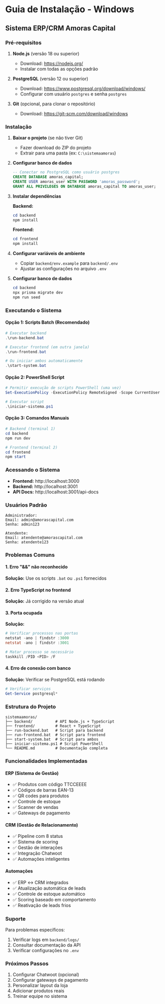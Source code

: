 # Guia de Instalação - Windows

## Sistema ERP/CRM Amoras Capital

### Pré-requisitos

1. **Node.js** (versão 18 ou superior)
   - Download: https://nodejs.org/
   - Instalar com todas as opções padrão

2. **PostgreSQL** (versão 12 ou superior)
   - Download: https://www.postgresql.org/download/windows/
   - Configurar com usuário `postgres` e senha `postgres`

3. **Git** (opcional, para clonar o repositório)
   - Download: https://git-scm.com/download/windows

### Instalação

1. **Baixar o projeto** (se não tiver Git)
   - Fazer download do ZIP do projeto
   - Extrair para uma pasta (ex: `C:\sistemaamoras`)

2. **Configurar banco de dados**
   ```sql
   -- Conectar no PostgreSQL como usuário postgres
   CREATE DATABASE amoras_capital;
   CREATE USER amoras_user WITH PASSWORD 'amoras_password';
   GRANT ALL PRIVILEGES ON DATABASE amoras_capital TO amoras_user;
   ```

3. **Instalar dependências**
   
   **Backend:**
   ```powershell
   cd backend
   npm install
   ```

   **Frontend:**
   ```powershell
   cd frontend
   npm install
   ```

4. **Configurar variáveis de ambiente**
   - Copiar `backend/env.example` para `backend/.env`
   - Ajustar as configurações no arquivo `.env`

5. **Configurar banco de dados**
   ```powershell
   cd backend
   npx prisma migrate dev
   npm run seed
   ```

### Executando o Sistema

#### Opção 1: Scripts Batch (Recomendado)
```powershell
# Executar backend
.\run-backend.bat

# Executar frontend (em outra janela)
.\run-frontend.bat

# Ou iniciar ambos automaticamente
.\start-system.bat
```

#### Opção 2: PowerShell Script
```powershell
# Permitir execução de scripts PowerShell (uma vez)
Set-ExecutionPolicy -ExecutionPolicy RemoteSigned -Scope CurrentUser

# Executar script
.\iniciar-sistema.ps1
```

#### Opção 3: Comandos Manuais
```powershell
# Backend (terminal 1)
cd backend
npm run dev

# Frontend (terminal 2)
cd frontend
npm start
```

### Acessando o Sistema

- **Frontend:** http://localhost:3000
- **Backend:** http://localhost:3001
- **API Docs:** http://localhost:3001/api-docs

### Usuários Padrão

```
Administrador:
Email: admin@amorascapital.com
Senha: admin123

Atendente:
Email: atendente@amorascapital.com
Senha: atendente123
```

### Problemas Comuns

#### 1. Erro "&&" não reconhecido
**Solução:** Use os scripts `.bat` ou `.ps1` fornecidos

#### 2. Erro TypeScript no frontend
**Solução:** Já corrigido na versão atual

#### 3. Porta ocupada
**Solução:** 
```powershell
# Verificar processos nas portas
netstat -ano | findstr :3000
netstat -ano | findstr :3001

# Matar processo se necessário
taskkill /PID <PID> /F
```

#### 4. Erro de conexão com banco
**Solução:** Verificar se PostgreSQL está rodando
```powershell
# Verificar serviços
Get-Service postgresql*
```

### Estrutura do Projeto

```
sistemaamoras/
├── backend/          # API Node.js + TypeScript
├── frontend/         # React + TypeScript
├── run-backend.bat   # Script para backend
├── run-frontend.bat  # Script para frontend
├── start-system.bat  # Script para ambos
├── iniciar-sistema.ps1 # Script PowerShell
└── README.md         # Documentação completa
```

### Funcionalidades Implementadas

#### ERP (Sistema de Gestão)
- ✅ Produtos com código TTCCEEEE
- ✅ Códigos de barras EAN-13
- ✅ QR codes para produtos
- ✅ Controle de estoque
- ✅ Scanner de vendas
- ✅ Gateways de pagamento

#### CRM (Gestão de Relacionamento)
- ✅ Pipeline com 8 status
- ✅ Sistema de scoring
- ✅ Gestão de interações
- ✅ Integração Chatwoot
- ✅ Automações inteligentes

#### Automações
- ✅ ERP ↔ CRM integrados
- ✅ Atualização automática de leads
- ✅ Controle de estoque automático
- ✅ Scoring baseado em comportamento
- ✅ Reativação de leads frios

### Suporte

Para problemas específicos:
1. Verificar logs em `backend/logs/`
2. Consultar documentação da API
3. Verificar configurações no `.env`

### Próximos Passos

1. Configurar Chatwoot (opcional)
2. Configurar gateways de pagamento
3. Personalizar layout da loja
4. Adicionar produtos reais
5. Treinar equipe no sistema 